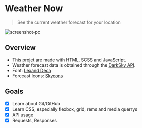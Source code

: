 # Weather Now

> See the current weather forecast for your location

![screenshot-pc](https://i.ibb.co/NC02YXZ/Screenshot-20190912-134704.png)

## Overview

- This projet are made with HTML, SCSS and JavaScript.
- Weather forecast data is obtained through the [DarkSky API](https://darksky.net/dev/docs).
- Font: [Lexand Deca](https://fonts.google.com/specimen/Lexend+Deca)
- Forecast Icons: [Skycons](https://darkskyapp.github.io/skycons/)

## Goals

- [x] Learn about Git/GitHub
- [x] Learn CSS, especially flexbox, grid, rems and media querrys
- [x] API usage
- [x] Requests, Responses
